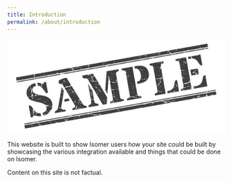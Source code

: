 ```yaml
---
title: Introduction
permalink: /about/introduction
---
```

![Alt text for image on Isomer site](/images/sample.jpeg)

This website is built to show Isomer users how your site could be built by showcasing the various integration available and things that could be done on Isomer. 

Content on this site is not factual.